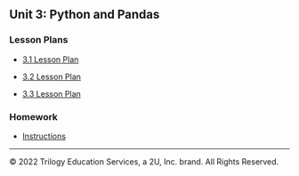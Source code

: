## Unit 3: Python and Pandas

### Lesson Plans

* [3.1 Lesson Plan](1/LessonPlan.md)

* [3.2 Lesson Plan](2/LessonPlan.md)

* [3.3 Lesson Plan](3/LessonPlan.md)

### Homework

* [Instructions](../../02-Homework/04-Pandas/Instructions/README.md)

- - -

© 2022 Trilogy Education Services, a 2U, Inc. brand. All Rights Reserved.
